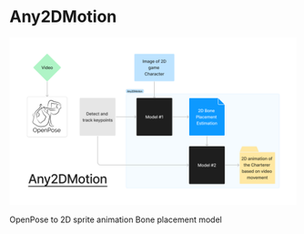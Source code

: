 # Any2DMotion
![diagram](/Any2DMotion_dia.png)

OpenPose to 2D sprite animation Bone placement model
